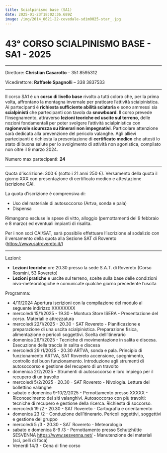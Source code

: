 ```yaml
---
title: Scialpinismo base (SA1)
date: 2025-01-23T18:02:36.689Z
image: /img/2014_0621-22-cevedale-sdim0025-star_.jpg
---
```

# 43° CORSO SCIALPINISMO BASE - SA1 - 2025

- - -

Direttore: **Christian Casarotto** – 351 8595312

Vicedirettore: **Raffaele Spagnolli** – 338 3837533

- - -

Il corso SA1 è un **corso di livello base** rivolto a tutti coloro che, per la prima volta, affrontano la montagna invernale per praticare l’attività scialpinistica. Ai partecipanti è **richiesta sufficiente abilità sciatoria** e sono ammessi sia **scialpinisti** che partecipanti con tavola da **snowboard**. Il corso prevede l’insegnamento, attraverso **lezioni teoriche ed uscite sul terreno**, delle nozioni fondamentali per poter svolgere l’attività scialpinistica con **ragionevole sicurezza su itinerari non impegnativi**. Particolare attenzione sarà dedicata alla prevenzione del pericolo valanghe. Agli allievi partecipanti è richiesta la presentazione di **certificato medico** che attesti lo stato di buona salute per lo svolgimento di attività non agonistica, compilato non oltre il 9 marzo 2024.

Numero max partecipanti: **24**

- - -

Quota d'iscrizione: 300 € (sotto i 21 anni 250 €). Versamento della quota il giorno XXX con presentazione di certificato medico e attestazione iscrizione CAI.

La quota d'iscrizione è comprensiva di:

* Uso del materiale di autosoccorso (Artva, sonda e pala)
* Dispensa

Rimangono escluse le spese di vitto, alloggio (pernottamenti del 9 febbraio e 8 marzo) ed eventuali impianti di risalita.

Per i non soci CAI/SAT, sarà possibile effettuare l’iscrizione al sodalizio con il versamento della quota alla Sezione SAT di Rovereto (https://www.satrovereto.it/)

- - -

Lezioni:

* **Lezioni teoriche** ore 20.30 presso la sede S.A.T. di Rovereto (Corso Rosmini, 53 Rovereto)
* **Lezioni pratiche** e uscite sul terreno, scelte sulla base delle condizioni nivo-meteorologiche e comunicate qualche giorno precedente l’uscita

Programma:

* 4/11/2024 Apertura iscrizioni con la compilazione del modulo al seguente indirizzo XXXXXXXX
* mercoledì 15/1/2025 - 19.30 - Montura Store ISERA - Presentazione del corso. Materiali e attrezzatura
* mercoledì 22/1/2025 - 20.30 - SAT Rovereto - Pianificazione e preparazione di una uscita scialpinistica. Preparazione fisica, alimentazione e pericoli soggettivi. Scelta dell’itinerario
* domenica 26/1/2025 - Tecniche di movimentazione in salita e discesa. Esecuzione della traccia in salita e discesa
* mercoledì 29 /1/2025 - 20.30 ARTVA, sonda e pala. Principio di funzionamento ARTVA, SAT Rovereto accensione, spegnimento, controllo del buon funzionamento.
  Introduzione agli strumenti di autosoccorso e gestione del
  recupero di un travolto
* domenica 2/2/2025 - Strumenti di autosoccorso e loro impiego per il recupero di un travolto
* mercoledì 5/2/2025 - 20.30 - SAT Rovereto - Nivologia. Lettura del bollettino valanghe
* sabato e domenica 9-10/2/2025 - Pernottamento presso XXXXX - Riconoscimento dei siti valanghivi. Autosoccorso con più travolti: tecniche di recupero e gestione della ricerca. Richiesta
  di soccorso.
* mercoledì 19 /2 - 20.30 - SAT Rovereto - Cartografia e orientamento
* domenica 23 /2 - Conduzione dell’itinerario. Pericoli oggettivi, soggettivi e gestione del gruppo
* mercoledì 5 /3 - 20.30 - SAT Rovereto - Meteorologia
* sabato e domenica 8-9 /3 - Pernottamento presso Schutzhütte SESVENNA https://www.sesvenna.net/ - Manutenzione dei materiali (sci, pelli di foca)
* Venerdì 14/3 - Cena di fine corso